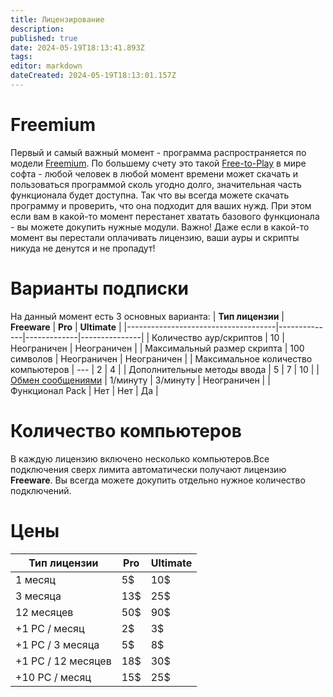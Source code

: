 ```yaml
---
title: Лицензирование
description: 
published: true
date: 2024-05-19T18:13:41.893Z
tags: 
editor: markdown
dateCreated: 2024-05-19T18:13:01.157Z
---
```


# Freemium
Первый и самый важный момент - программа распространяется по модели [Freemium](https://en.wikipedia.org/wiki/Freemium). По большему счету это такой [Free-to-Play](https://en.wikipedia.org/wiki/Free-to-play) в мире софта - любой человек в любой момент времени может скачать и пользоваться программой сколь угодно долго, значительная часть функционала будет доступна. Так что вы всегда можете скачать программу и проверить, что она подходит для ваших нужд.
При этом если вам в какой-то момент перестанет хватать базового функционала - вы можете докупить нужные модули. Важно! Даже если в какой-то момент вы перестали оплачивать лицензию, ваши ауры и скрипты никуда не денутся и не пропадут!

# Варианты подписки
На данный момент есть 3 основных варианта:
| **Тип лицензии**                    | **Freeware** | **Pro**     | **Ultimate**  |
|-------------------------------------|--------------|-------------|---------------|
| Количество аур/скриптов             | 10           | Неограничен | Неограничен   |
| Максимальный размер скрипта         | 100 символов | Неограничен | Неограничен   |
| Максимальное количество компьютеров | ---          | 2           | 4             |
| Дополнительные методы ввода         | 5            | 7           | 10            |
| [Обмен сообщениями](/en/actions/send-network-message)                   | 1/минуту     | 3/минуту    | Неограничен   |
| Функционал Pack                     | Нет          | Нет         | Да            |

# Количество компьютеров
В каждую лицензию включено несколько компьютеров.Все подключения сверх лимита автоматически получают лицензию **Freeware**.
Вы всегда можете докупить отдельно нужное количество подключений. 


# Цены


| **Тип лицензии**                    | **Pro**     | **Ultimate**  |
|-------------------------------------|-------------|---------------|
| 1 месяц                             | 5$          | 10$           |
| 3 месяца                            | 13$         | 25$           |
| 12 месяцев                          | 50$         | 90$           |
| +1 PC / месяц                       | 2$          | 3$            |
| +1 PC / 3 месяца                    | 5$          | 8$            |
| +1 PC / 12 месяцев                  | 18$         | 30$           |
| +10 PC / месяц                      | 15$         | 25$           |
